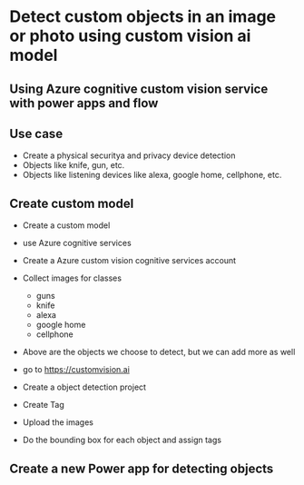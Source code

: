 # Detect custom objects in an image or photo using custom vision ai model

## Using Azure cognitive custom vision service with power apps and flow

## Use case

- Create a physical securitya and privacy device detection
- Objects like knife, gun, etc.
- Objects like listening devices like alexa, google home, cellphone, etc.

## Create custom model

- Create a custom model
- use Azure cognitive services
- Create a Azure custom vision cognitive services account
- Collect images for classes
   - guns
   - knife
   - alexa
   - google home
   - cellphone
- Above are the objects we choose to detect, but we can add more as well
- go to https://customvision.ai
- Create a object detection project
- Create Tag



- Upload the images
- Do the bounding box for each object and assign tags

## Create a new Power app for detecting objects


